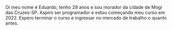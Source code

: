 Oi meu nome é Eduardo, tenho 29 anos e sou morador da cidade de Mogi das Cruzes-SP. Aspiro ser programador e estou começando meu curso em 2022.
Espero terminar o curso e ingressar no mercado de trabalho o quanto antes.